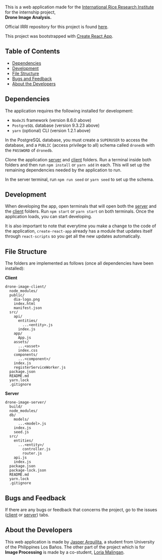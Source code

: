 This is a web application made for the [International Rice Research Institute](http://irri.org/) for the internship project, <br><strong>Drone Image Analysis.</strong>

Official IRRI repository for this project is found [here](https://github.com/InternationalRiceResearchInstitute/Drone-Image-Server).

This project was bootstrapped with [Create React App](https://github.com/facebookincubator/create-react-app).

## Table of Contents

- [Dependencies](#dependencies)
- [Development](#development)
- [File Structure](#file-structure)
- [Bugs and Feedback](#bugs-and-feedback)
- [About the Developers](#about-the-developers)

## Dependencies

The application requires the following installed for development:

* `NodeJS` framework (version 8.6.0 above)
* `PostgreSQL` database (version 9.3.23 above)
* `yarn` (optional) CLI (version 1.2.1 above)

In the PostgreSQL database, you must create a `SUPERUSER` to access the database, and a `PUBLIC` (access privilege to all) schema called `dronedb` with the `PASSWORD` of `dronedb`.

Clone the application [server](https://github.com/jasarqui/Drone-Image-Server) and [client](https://github.com/jasarqui/Drone-Image-Client) folders. Run a terminal inside both folders and then run `npm install` or `yarn add` in each. This will set up the remaining dependencies needed by the application to run.

In the server terminal, run `npm run seed` or `yarn seed` to set up the schema.

## Development

When developing the app, open terminals that will open both the [server](https://github.com/jasarqui/Drone-Image-Server) and the [client](https://github.com/jasarqui/Drone-Image-Client) folders. Run `npm start` or `yarn start` on both terminals. Once the application loads, you can start developing.

It is also important to note that everytime you make a change to the code of the application, `create-react-app` already has a module that updates itself through `react-scripts` so you get all the new updates automatically.

## File Structure

The folders are implemented as follows (once all dependencies have been installed):

<strong>Client</strong>

```
drone-image-client/
  node_modules/
  public/
    dia-logo.png
    index.html
    manifest.json
  src/
    api/
      entities/
        ...<entity>.js
      index.js
    app/
      App.js
    assets/
      ...<asset>
      index.css
    components/
      ...<component>/
    index.js
    registerServiceWorker.js
  package.json
  README.md
  yarn.lock
  .gitignore
```

<strong>Server</strong>

```
drone-image-server/
  build/
  node_modules/
  db/
    models/
      ...<model>.js
    index.js
    seed.js
  src/
    entities/
      ...<entity>/
        controller.js
        router.js
    api.js
    index.js
  package.json
  package-lock.json
  README.md
  yarn.lock
  .gitignore
```

## Bugs and Feedback

If there are any bugs or feedback that concerns the project, go to the issues ([client](https://github.com/jasarqui/Drone-Image-Client/issues) or [server](https://github.com/jasarqui/Drone-Image-Server/issues)) tabs.


## About the Developers

This web application is made by [Jasper Arquilita](https://github.com/jasarqui), a student from University of the Philippines Los Baños. The other part of the project which is for <strong>Image Processing</strong> is made by a co-student, [Loria Malingan](https://github.com/malinganloria).

